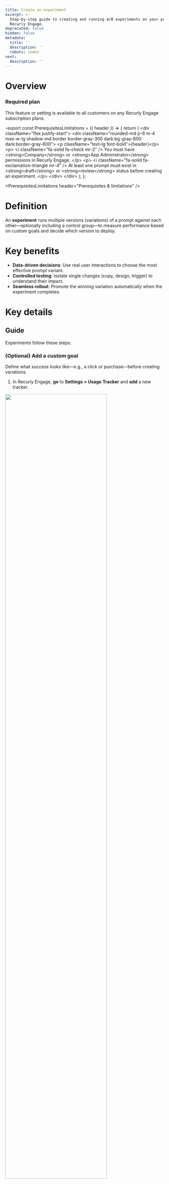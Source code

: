 ```yaml
---
title: Create an experiment
excerpt: >-
  Step-by-step guide to creating and running A/B experiments on your prompts in
  Recurly Engage.
deprecated: false
hidden: false
metadata:
  title: ''
  description: ''
  robots: index
next:
  description: ''
---
```

# Overview

### Required plan

This feature or setting is available to all customers on any Recurly Engage subscription plans.

-export const PrerequisitesLimitations = (\{ header }) => \{
&#x20; return (
&#x20;   \<div className="flex justify-start">
&#x20;     \<div className="rounded-md p-6 m-4 max-w-lg shadow-md border border-gray-300 dark:bg-gray-800 dark:border-gray-600">
&#x20;       \<p className="text-lg font-bold">\{header}\</p>
&#x20;       \<p>
&#x20;         \<i className="fa-solid fa-check mr-2" />
&#x20;         You must have \<strong>Company\</strong> or \<strong>App Administrator\</strong> permissions in Recurly Engage.
&#x20;       \</p>
&#x20;       \<p>
&#x20;         \<i className="fa-solid fa-exclamation-triangle mr-4" />
&#x20;         At least one prompt must exist in \<strong>draft\</strong> or \<strong>review\</strong> status before creating an experiment.
&#x20;       \</p>
&#x20;     \</div>
&#x20;   \</div>
&#x20; );
};

\<PrerequisitesLimitations header="Prerequisites & limitations" />

# Definition

An **experiment** runs multiple versions (variations) of a prompt against each other—optionally including a control group—to measure performance based on custom goals and decide which version to deploy.

# Key benefits

* **Data-driven decisions**: Use real user interactions to choose the most effective prompt variant.
* **Controlled testing**: Isolate single changes (copy, design, trigger) to understand their impact.
* **Seamless rollout**: Promote the winning variation automatically when the experiment completes.

# Key details

## Guide

Experiments follow these steps:

### (Optional) Add a custom goal

Define what success looks like—e.g., a click or purchase—before creating variations.

1. In Recurly Engage, **go** to **Settings > Usage Tracker** and **add** a new tracker.

<Image align="center" className="border" border={true} width="80% " src="https://files.readme.io/92f9bc4-image.png" />

<br />

<Image align="center" className="border" border={true} width="80% " src="https://files.readme.io/0aa0cf3-image.png" />

2. Return to your prompt and attach the custom goal under **Goals**.

<Image align="center" className="border" border={true} width="80% " src="https://files.readme.io/b7ac98d-image.png" />

<br />

<Image align="center" className="border" border={true} width="80% " src="https://files.readme.io/ae3bdf1-image.png" />

<br />

### Create the experiment

1. Open your prompt and click **+ New experiment**.

<Image align="center" className="border" border={true} width="80% " src="https://files.readme.io/26772c2-image.png" />

2. Give your experiment a clear name—see the [overview on experiments](experiments-1) for best practices.

<Image align="center" className="border" border={true} width="80% " src="https://files.readme.io/d785a04-Screenshot_2024-04-24_at_19.03.27.png" />

### Configure variations

**Default setup**: By default, your experiment contains the **Original** prompt. If you added a custom goal, you may also include a **Control** group to measure the impact of showing vs. hiding the prompt.

<Image align="center" className="border" border={true} width="80% " src="https://files.readme.io/743630a-image.png" />

**Add a variation**: Click **Add variation**, name it to reflect the change (e.g., “New headline”), and modify one or more aspects—text, design, triggers, or actions.

<Image align="center" className="border" border={true} width="80% " src="https://files.readme.io/bc5027f-Screenshot_2024-04-24_at_19.17.57.png" />

**Use** the editor to scroll down and adjust settings as needed:

<Image align="center" className="border" border={true} width="80% " src="https://files.readme.io/c7be6b1-image.png" />

### Allocate traffic

Set the percentage of users who see each variation—ensure that total equals 100%.

<Image align="center" className="border" border={true} width="80% " src="https://files.readme.io/f175e0f-image.png" />

### Launch and monitor

1. Click **Start experiment** and confirm.

<Image align="center" className="border" border={true} width="80% " src="https://files.readme.io/db1802e-image.png" />

2. Monitor performance in real time—click-through and conversion rates update within minutes, depending on traffic.

3. When ready, click **Use This** on the winning variation to replace the control and end the experiment.

<Image align="center" className="border" border={true} width="80% " src="https://files.readme.io/5f30ea5-image.png" />

That’s it—your experiment is live, and you can review results to make data-driven optimizations to your prompts.